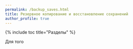 ```yaml
---
permalink: /backup_saves.html
title: Резервное копирование и восстановление сохранений
author_profile: true
---
```

{% include toc title="Разделы" %}

Для того